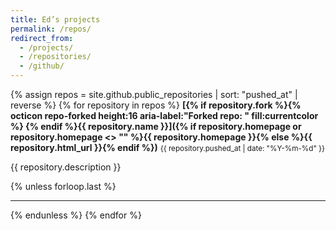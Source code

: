 ```yaml
---
title: Ed’s projects
permalink: /repos/
redirect_from:
  - /projects/
  - /repositories/
  - /github/
---
```


{% assign repos = site.github.public_repositories | sort: "pushed_at" | reverse %}
{% for repository in repos %}
**[{% if repository.fork %}{% octicon repo-forked height:16 aria-label:"Forked repo: " fill:currentcolor %}&nbsp;{% endif %}{{ repository.name }}]({% if repository.homepage or repository.homepage <> "" %}{{ repository.homepage }}{% else %}{{ repository.html_url }}{% endif %})** 
<small><time datetime="{{ repository.pushed_at | date: '%Y-%m-%d' }}">{{ repository.pushed_at | date: "%Y-%m-%d" }}</time></small>

{{ repository.description }}

{% unless forloop.last %}<hr color="silver" size="0.5px">{% endunless %}
{% endfor %}